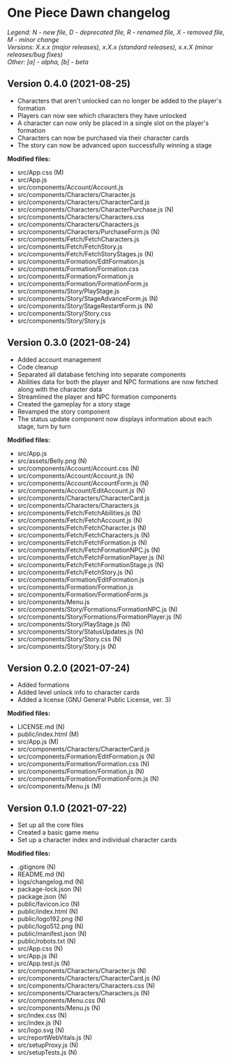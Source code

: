 # One Piece Dawn changelog

*Legend: N - new file, D - deprecated file, R - renamed file, X - removed file, M - minor change*<br>
*Versions: X.x.x (major releases), x.X.x (standard releases), x.x.X (minor releases/bug fixes)*<br>
*Other: [a] - alpha, [b] - beta*

## Version 0.4.0 (2021-08-25)

- Characters that aren't unlocked can no longer be added to the player's formation
- Players can now see which characters they have unlocked
- A character can now only be placed in a single slot on the player's formation
- Characters can now be purchased via their character cards
- The story can now be advanced upon successfully winning a stage

**Modified files:**
- src/App.css (M)
- src/App.js
- src/components/Account/Account.js
- src/components/Characters/Character.js
- src/components/Characters/CharacterCard.js
- src/components/Characters/CharacterPurchase.js (N)
- src/components/Characters/Characters.css
- src/components/Characters/Characters.js
- src/components/Characters/PurchaseForm.js (N)
- src/components/Fetch/FetchCharacters.js
- src/components/Fetch/FetchStory.js
- src/components/Fetch/FetchStoryStages.js (N)
- src/components/Formation/EditFormation.js
- src/components/Formation/Formation.css
- src/components/Formation/Formation.js
- src/components/Formation/FormationForm.js
- src/components/Story/PlayStage.js
- src/components/Story/StageAdvanceForm.js (N)
- src/components/Story/StageRestartForm.js (N)
- src/components/Story/Story.css
- src/components/Story/Story.js

## Version 0.3.0 (2021-08-24)

- Added account management
- Code cleanup
- Separated all database fetching into separate components
- Abilities data for both the player and NPC formations are now fetched along with the character data
- Streamlined the player and NPC formation components
- Created the gameplay for a story stage
- Revamped the story component
- The status update component now displays information about each stage, turn by turn

**Modified files:**
- src/App.js
- src/assets/Belly.png (N)
- src/components/Account/Account.css (N)
- src/components/Account/Account.js (N)
- src/components/Account/AccountForm.js (N)
- src/components/Account/EditAccount.js (N)
- src/components/Characters/CharacterCard.js
- src/components/Characters/Characters.js
- src/components/Fetch/FetchAbilities.js (N)
- src/components/Fetch/FetchAccount.js (N)
- src/components/Fetch/FetchCharacter.js (N)
- src/components/Fetch/FetchCharacters.js (N)
- src/components/Fetch/FetchFormation.js (N)
- src/components/Fetch/FetchFormationNPC.js (N)
- src/components/Fetch/FetchFormationPlayer.js (N)
- src/components/Fetch/FetchFormationStage.js (N)
- src/components/Fetch/FetchStory.js (N)
- src/components/Formation/EditFormation.js
- src/components/Formation/Formation.js
- src/components/Formation/FormationForm.js
- src/components/Menu.js
- src/components/Story/Formations/FormationNPC.js (N)
- src/components/Story/Formations/FormationPlayer.js (N)
- src/components/Story/PlayStage.js (N)
- src/components/Story/StatusUpdates.js (N)
- src/components/Story/Story.css (N)
- src/components/Story/Story.js (N)

## Version 0.2.0 (2021-07-24)

- Added formations
- Added level unlock info to character cards
- Added a license (GNU General Public License, ver. 3)

**Modified files:**
- LICENSE.md (N)
- public/index.html (M)
- src/App.js (M)
- src/components/Characters/CharacterCard.js
- src/components/Formation/EditFormation.js (N)
- src/components/Formation/Formation.css (N)
- src/components/Formation/Formation.js (N)
- src/components/Formation/FormationForm.js (N)
- src/components/Menu.js (M)

## Version 0.1.0 (2021-07-22)

- Set up all the core files
- Created a basic game menu
- Set up a character index and individual character cards

**Modified files:**
- .gitignore (N)
- README.md (N)
- logs/changelog.md (N)
- package-lock.json (N)
- package.json (N)
- public/favicon.ico (N)
- public/index.html (N)
- public/logo192.png (N)
- public/logo512.png (N)
- public/manifest.json (N)
- public/robots.txt (N)
- src/App.css (N)
- src/App.js (N)
- src/App.test.js (N)
- src/components/Characters/Character.js (N)
- src/components/Characters/CharacterCard.js (N)
- src/components/Characters/Characters.css (N)
- src/components/Characters/Characters.js (N)
- src/components/Menu.css (N)
- src/components/Menu.js (N)
- src/index.css (N)
- src/index.js (N)
- src/logo.svg (N)
- src/reportWebVitals.js (N)
- src/setupProxy.js (N)
- src/setupTests.js (N)
